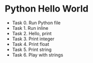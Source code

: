 # Python Hello World

- Task 0. Run Python file
- Task 1. Run inline
- Task 2. Hello, print
- Task 3. Print integer
- Task 4. Print float
- Task 5. Print string
- Task 6. Play with strings
